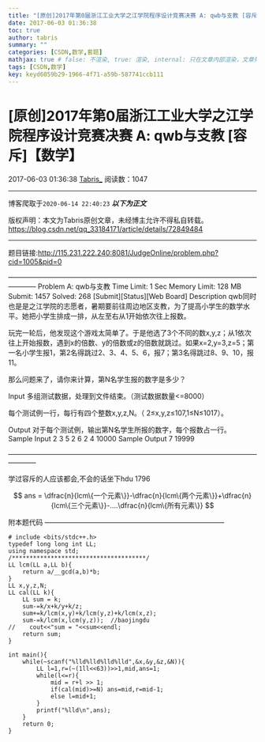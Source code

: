 ```yaml
---
title: "[原创]2017年第0届浙江工业大学之江学院程序设计竞赛决赛 A: qwb与支教 [容斥]【数学】"
date: 2017-06-03 01:36:38
toc: true
author: tabris
summary: ""
categories: [CSDN,数学,套题]
mathjax: true # false: 不渲染, true: 渲染, internal: 只在文章内部渲染，文章列表中不渲染
tags: [CSDN,数学]
key: keyd6059b29-1966-4f71-a59b-587741ccb111
---
```


# [原创]2017年第0届浙江工业大学之江学院程序设计竞赛决赛 A: qwb与支教 [容斥]【数学】

2017-06-03 01:36:38  [Tabris_](https://me.csdn.net/qq_33184171) 阅读数：1047

---

博客爬取于`2020-06-14 22:40:23`
***以下为正文***

版权声明：本文为Tabris原创文章，未经博主允许不得私自转载。
https://blog.csdn.net/qq_33184171/article/details/72849484

<!-- more -->

---

题目链接:http://115.231.222.240:8081/JudgeOnline/problem.php?cid=1005&pid=0

————————————————————————————————————————
Problem A: qwb与支教
Time Limit: 1 Sec  Memory Limit: 128 MB
Submit: 1457  Solved: 268
[Submit][Status][Web Board]
Description
qwb同时也是是之江学院的志愿者，暑期要前往周边地区支教，为了提高小学生的数学水平。她把小学生排成一排，从左至右从1开始依次往上报数。

玩完一轮后，他发现这个游戏太简单了。于是他选了3个不同的数x,y,z；从1依次往上开始报数，遇到x的倍数、y的倍数或z的倍数就跳过。如果x=2,y=3,z=5；第一名小学生报1，第2名得跳过2、3、4、5、6，报7；第3名得跳过8、9、10，报11。

那么问题来了，请你来计算，第N名学生报的数字是多少？

Input
多组测试数据，处理到文件结束。（测试数据数量<=8000）

每个测试例一行，每行有四个整数x,y,z,N。（ 2≤x,y,z≤107,1≤N≤1017）。

Output
对于每个测试例，输出第N名学生所报的数字，每个报数占一行。
Sample Input
2 3 5 2
6 2 4 10000
Sample Output
7
19999

————————————————————————————————————————

学过容斥的人应该都会,不会的话坐下hdu 1796

$$
ans  =  \dfrac{n}{lcm\{一个元素\}}-\dfrac{n}{lcm\{两个元素\}}+\dfrac{n}{lcm\{三个元素\}}-....\dfrac{n}{lcm\{所有元素\}}
$$

附本题代码
——————————————————————————
```
# include <bits/stdc++.h>
typedef long long int LL;
using namespace std;
/**************************************/
LL lcm(LL a,LL b){
    return a/__gcd(a,b)*b;
}
LL x,y,z,N;
LL cal(LL k){
    LL sum = k;
    sum-=k/x+k/y+k/z;
    sum+=k/lcm(x,y)+k/lcm(y,z)+k/lcm(x,z);
    sum-=k/lcm(x,lcm(y,z));  //baojingdu
//    cout<<"sum = "<<sum<<endl;
    return sum;
}
 
int main(){
    while(~scanf("%lld%lld%lld%lld",&x,&y,&z,&N)){
        LL l=1,r=(~(1ll<<63))>>1,mid,ans=1;
        while(l<=r){
            mid = r+l >> 1;
            if(cal(mid)>=N) ans=mid,r=mid-1;
            else l=mid+1;
        }
        printf("%lld\n",ans);
    }
    return 0;
}
```